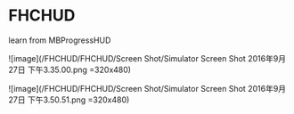 # FHCHUD
learn from MBProgressHUD


![image](/FHCHUD/FHCHUD/Screen Shot/Simulator Screen Shot 2016年9月27日 下午3.35.00.png =320x480)


![image](/FHCHUD/FHCHUD/Screen Shot/Simulator Screen Shot 2016年9月27日 下午3.50.51.png =320x480)
